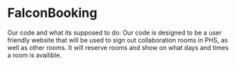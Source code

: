 # FalconBooking
Our code and what its supposed to do:
Our code is designed to be a user friendly website that will be used to sign out collaboration rooms in PHS, as well as other rooms. It will reserve rooms and show on what days and times a room is availible. 
